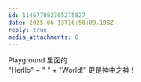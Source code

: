 ```yaml
---
id: 114677082305275827
date: 2025-06-13T16:50:09.198Z
reply: true
media_attachments: 0
---
```


Playground 里面的  
"Herllo" \+ " " \+ "World!" 更是神中之神！

